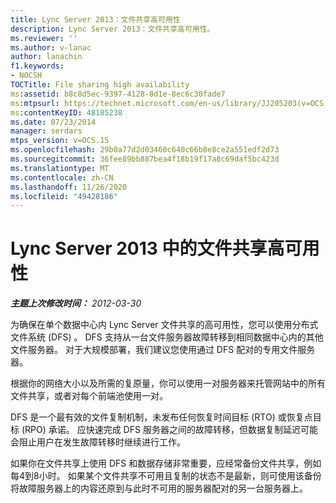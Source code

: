 ```yaml
---
title: Lync Server 2013：文件共享高可用性
description: Lync Server 2013：文件共享高可用性。
ms.reviewer: ''
ms.author: v-lanac
author: lanachin
f1.keywords:
- NOCSH
TOCTitle: File sharing high availability
ms:assetid: b8c8d5ec-9397-4128-8d1e-8ec6c30fade7
ms:mtpsurl: https://technet.microsoft.com/en-us/library/JJ205203(v=OCS.15)
ms:contentKeyID: 48185238
ms.date: 07/23/2014
manager: serdars
mtps_version: v=OCS.15
ms.openlocfilehash: 29b0a77d2d03460c640c66b8e8ce2a551edf2d73
ms.sourcegitcommit: 36fee89bb887bea4f18b19f17a8c69daf5bc423d
ms.translationtype: MT
ms.contentlocale: zh-CN
ms.lasthandoff: 11/26/2020
ms.locfileid: "49428186"
---
```

# <a name="file-sharing-high-availability-in-lync-server-2013"></a>Lync Server 2013 中的文件共享高可用性

<div data-xmlns="http://www.w3.org/1999/xhtml">

<div class="topic" data-xmlns="http://www.w3.org/1999/xhtml" data-msxsl="urn:schemas-microsoft-com:xslt" data-cs="https://msdn.microsoft.com/">

<div data-asp="https://msdn2.microsoft.com/asp">



</div>

<div id="mainSection">

<div id="mainBody">

<span> </span>

_**主题上次修改时间：** 2012-03-30_

为确保在单个数据中心内 Lync Server 文件共享的高可用性，您可以使用分布式文件系统 (DFS) 。 DFS 支持从一台文件服务器故障转移到相同数据中心内的其他文件服务器。 对于大规模部署，我们建议您使用通过 DFS 配对的专用文件服务器。

根据你的网络大小以及所需的复原量，你可以使用一对服务器来托管网站中的所有文件共享，或者对每个前端池使用一对。

DFS 是一个最有效的文件复制机制，未发布任何恢复时间目标 (RTO) 或恢复点目标 (RPO) 承诺。 应快速完成 DFS 服务器之间的故障转移，但数据复制延迟可能会阻止用户在发生故障转移时继续进行工作。

如果你在文件共享上使用 DFS 和数据存储非常重要，应经常备份文件共享，例如每4到8小时。 如果某个文件共享不可用且复制的状态不是最新，则可使用该备份将故障服务器上的内容还原到与此时不可用的服务器配对的另一台服务器上。

</div>

<span> </span>

</div>

</div>

</div>

